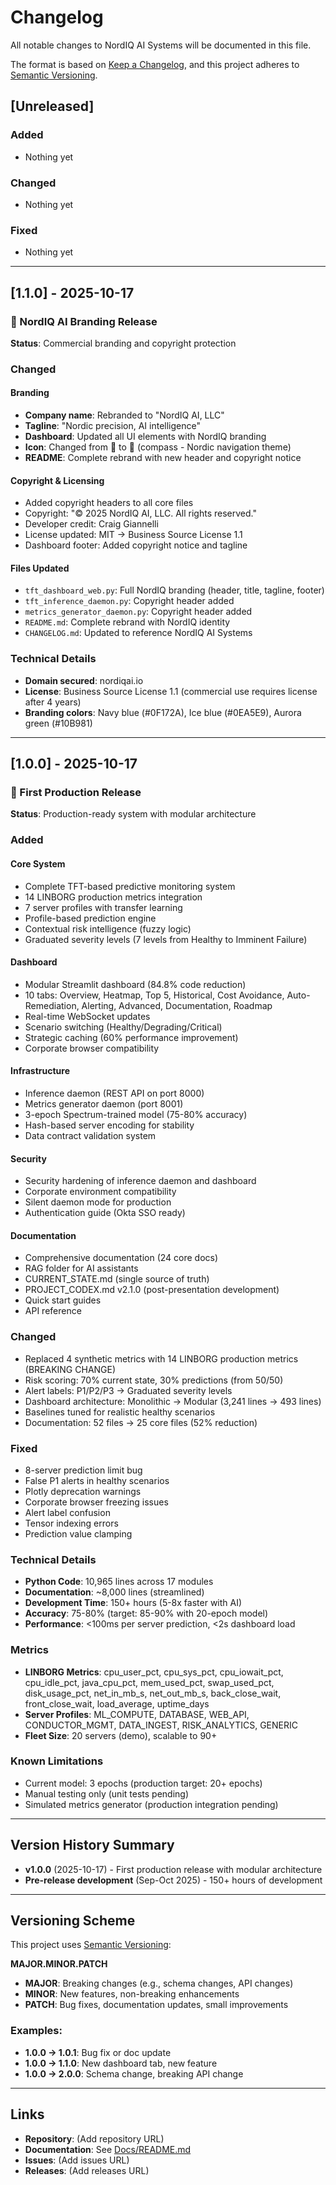 # Changelog

All notable changes to NordIQ AI Systems will be documented in this file.

The format is based on [Keep a Changelog](https://keepachangelog.com/en/1.0.0/),
and this project adheres to [Semantic Versioning](https://semver.org/spec/v2.0.0.html).

## [Unreleased]

### Added
- Nothing yet

### Changed
- Nothing yet

### Fixed
- Nothing yet

---

## [1.1.0] - 2025-10-17

### 🎨 NordIQ AI Branding Release

**Status**: Commercial branding and copyright protection

### Changed

#### Branding
- **Company name**: Rebranded to "NordIQ AI, LLC"
- **Tagline**: "Nordic precision, AI intelligence"
- **Dashboard**: Updated all UI elements with NordIQ branding
- **Icon**: Changed from 🔮 to 🧭 (compass - Nordic navigation theme)
- **README**: Complete rebrand with new header and copyright notice

#### Copyright & Licensing
- Added copyright headers to all core files
- Copyright: "© 2025 NordIQ AI, LLC. All rights reserved."
- Developer credit: Craig Giannelli
- License updated: MIT → Business Source License 1.1
- Dashboard footer: Added copyright notice and tagline

#### Files Updated
- `tft_dashboard_web.py`: Full NordIQ branding (header, title, tagline, footer)
- `tft_inference_daemon.py`: Copyright header added
- `metrics_generator_daemon.py`: Copyright header added
- `README.md`: Complete rebrand with NordIQ identity
- `CHANGELOG.md`: Updated to reference NordIQ AI Systems

### Technical Details
- **Domain secured**: nordiqai.io
- **License**: Business Source License 1.1 (commercial use requires license after 4 years)
- **Branding colors**: Navy blue (#0F172A), Ice blue (#0EA5E9), Aurora green (#10B981)

---

## [1.0.0] - 2025-10-17

### 🎉 First Production Release

**Status**: Production-ready system with modular architecture

### Added

#### Core System
- Complete TFT-based predictive monitoring system
- 14 LINBORG production metrics integration
- 7 server profiles with transfer learning
- Profile-based prediction engine
- Contextual risk intelligence (fuzzy logic)
- Graduated severity levels (7 levels from Healthy to Imminent Failure)

#### Dashboard
- Modular Streamlit dashboard (84.8% code reduction)
- 10 tabs: Overview, Heatmap, Top 5, Historical, Cost Avoidance, Auto-Remediation, Alerting, Advanced, Documentation, Roadmap
- Real-time WebSocket updates
- Scenario switching (Healthy/Degrading/Critical)
- Strategic caching (60% performance improvement)
- Corporate browser compatibility

#### Infrastructure
- Inference daemon (REST API on port 8000)
- Metrics generator daemon (port 8001)
- 3-epoch Spectrum-trained model (75-80% accuracy)
- Hash-based server encoding for stability
- Data contract validation system

#### Security
- Security hardening of inference daemon and dashboard
- Corporate environment compatibility
- Silent daemon mode for production
- Authentication guide (Okta SSO ready)

#### Documentation
- Comprehensive documentation (24 core docs)
- RAG folder for AI assistants
- CURRENT_STATE.md (single source of truth)
- PROJECT_CODEX.md v2.1.0 (post-presentation development)
- Quick start guides
- API reference

### Changed
- Replaced 4 synthetic metrics with 14 LINBORG production metrics (BREAKING CHANGE)
- Risk scoring: 70% current state, 30% predictions (from 50/50)
- Alert labels: P1/P2/P3 → Graduated severity levels
- Dashboard architecture: Monolithic → Modular (3,241 lines → 493 lines)
- Baselines tuned for realistic healthy scenarios
- Documentation: 52 files → 25 core files (52% reduction)

### Fixed
- 8-server prediction limit bug
- False P1 alerts in healthy scenarios
- Plotly deprecation warnings
- Corporate browser freezing issues
- Alert label confusion
- Tensor indexing errors
- Prediction value clamping

### Technical Details
- **Python Code**: 10,965 lines across 17 modules
- **Documentation**: ~8,000 lines (streamlined)
- **Development Time**: 150+ hours (5-8x faster with AI)
- **Accuracy**: 75-80% (target: 85-90% with 20-epoch model)
- **Performance**: <100ms per server prediction, <2s dashboard load

### Metrics
- **LINBORG Metrics**: cpu_user_pct, cpu_sys_pct, cpu_iowait_pct, cpu_idle_pct, java_cpu_pct, mem_used_pct, swap_used_pct, disk_usage_pct, net_in_mb_s, net_out_mb_s, back_close_wait, front_close_wait, load_average, uptime_days
- **Server Profiles**: ML_COMPUTE, DATABASE, WEB_API, CONDUCTOR_MGMT, DATA_INGEST, RISK_ANALYTICS, GENERIC
- **Fleet Size**: 20 servers (demo), scalable to 90+

### Known Limitations
- Current model: 3 epochs (production target: 20+ epochs)
- Manual testing only (unit tests pending)
- Simulated metrics generator (production integration pending)

---

## Version History Summary

- **v1.0.0** (2025-10-17) - First production release with modular architecture
- **Pre-release development** (Sep-Oct 2025) - 150+ hours of development

---

## Versioning Scheme

This project uses [Semantic Versioning](https://semver.org/):

**MAJOR.MINOR.PATCH**

- **MAJOR**: Breaking changes (e.g., schema changes, API changes)
- **MINOR**: New features, non-breaking enhancements
- **PATCH**: Bug fixes, documentation updates, small improvements

### Examples:
- **1.0.0 → 1.0.1**: Bug fix or doc update
- **1.0.0 → 1.1.0**: New dashboard tab, new feature
- **1.0.0 → 2.0.0**: Schema change, breaking API change

---

## Links

- **Repository**: (Add repository URL)
- **Documentation**: See [Docs/README.md](Docs/README.md)
- **Issues**: (Add issues URL)
- **Releases**: (Add releases URL)
